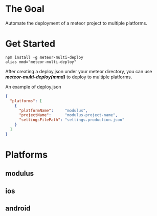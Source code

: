 # The Goal
Automate the deployment of a meteor project to multiple platforms.

# Get Started
```
npm install -g meteor-multi-deploy
alias mmd="meteor-multi-deploy"
```

After creating a deploy.json under your meteor directory,
you can use ***meteor-multi-deploy(mmd)*** to deploy to multiple platforms.

An example of deploy.json
```json
{
  "platforms": [
    {
      "platformName":     "modulus",
      "projectName":      "modulus-project-name",
      "settingsFilePath": "settings.production.json"
    }
  ]
}
```

# Platforms
## modulus
## ios
## android
